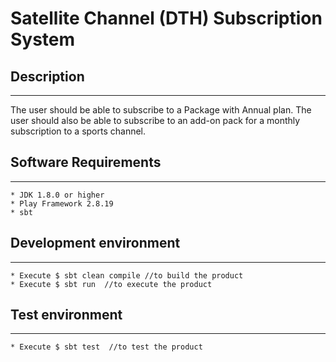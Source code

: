 Satellite Channel (DTH) Subscription System
=======


## Description ##
-----------------
The user should be able to subscribe to a Package with Annual plan. The user should also be able to subscribe to an add-on pack for a monthly subscription to a sports channel.

## Software Requirements ##
-----------------------------

	* JDK 1.8.0 or higher
	* Play Framework 2.8.19
	* sbt

## Development environment ##
-----------------------------

	* Execute $ sbt clean compile //to build the product
	* Execute $ sbt run  //to execute the product

## Test environment ##
----------------------

	* Execute $ sbt test  //to test the product

